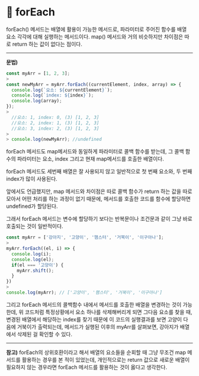 # 📌 forEach
forEach() 메서드는 배열에 활용이 가능한 메서드로, 파라미터로 주어진 함수를 배열 요소 각각에 대해 실행하는 메서드이다.
map() 메서드와 거의 비슷하지만 차이점은 따로 return 하는 값이 없다는 점이다.
***

__문법)__
>
```javascript
const myArr = [1, 2, 3];
>
const newMyArr = myArr.forEach((currentElement, index, array) => {
  console.log(`요소: ${currentElement}`);
  console.log(`index: ${index}`);
  console.log(array);
});
>
  //요소: 1, index: 0, (3) [1, 2, 3]
  //요소: 2, index: 1, (3) [1, 2, 3]
  //요소: 3, index: 2, (3) [1, 2, 3]
>  
> console.log(newMyArr); //undefined
```

forEach 메서드도 map메서드와 동일하게 파라미터로 콜백 함수를 받는데, 그 콜백 함수의 파라미터는 요소, index 그리고 현재 map메서드를 호출한 배열이다.

forEach 메서드도 세번째 배열은 잘 사용되지 않고 일반적으로 첫 번째 요소와, 두 번째 index가 많이 사용된다.

앞에서도 언급했지만, map 메서드와 차이점은 따로 콜백 함수가 return 하는 값을 따로 모아서 어떤 처리를 하는 과정이 없기 때문에, 메서드를 호출한 코드를 함수에 할당하면 undefined가 할당된다. 

그래서 forEach 메서드는 변수에 할당하기 보다는 반복문이나 조건문과 같이 그냥 바로 호출되는 것이 일반적이다.

>
```javascript
const myArr = ['강아지', '고양이', '햄스터', '거북이', '이구아나'];
>
myArr.forEach((el, i) => {
  console.log(i);
  console.log(el);
  if(el === '고양이') {
    myArr.shift();
  }
})
>
console.log(myArr); // ['고양이', '햄스터', '거북이', '이구아나']
```

그리고 forEach 메서드의 콜백함수 내에서 메서드를 호출한 배열을 변경하는 것이 가능한데,
위 코드처럼 특정상황에서 요소 하나를 삭제해버리게 되면 그다음 요소를 찾을 때, 변경된 배열에서 해당하는 index를 찾기 때문에 이 코드의 실행결과를 보면 고양이 다음에 거북이가 출력되는데, 메서드가 실행된 이후의 myArr를 살펴보면, 강아지가 배열에서 삭제된 걸 확인할 수 있다.
***
__참고)__
forEach의 상위호환이라고 해서 배열의 요소들을 순회할 때 그냥 무조건 map 메서드를 활용하는 경우를 본 적이 있었는데,
개인적으로는 return 값으로 새로운 배열이 필요하지 않는 경우라면 forEach 메서드를 활용하는 것이 옳다고 생각한다.
